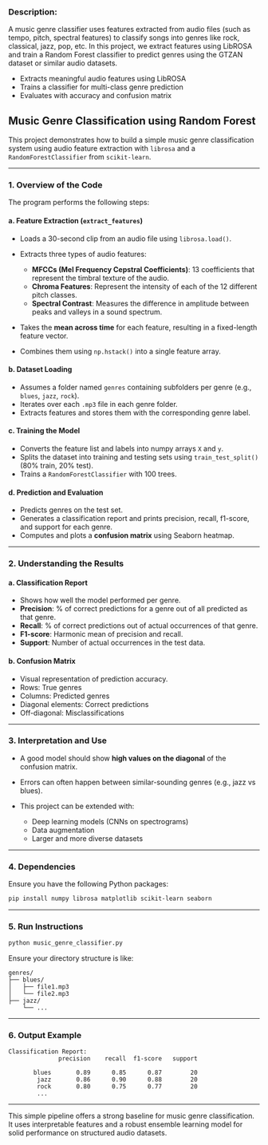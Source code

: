 ### Description:

A music genre classifier uses features extracted from audio files (such as tempo, pitch, spectral features) to classify songs into genres like rock, classical, jazz, pop, etc. In this project, we extract features using LibROSA and train a Random Forest classifier to predict genres using the GTZAN dataset or similar audio datasets.

- Extracts meaningful audio features using LibROSA
- Trains a classifier for multi-class genre prediction
- Evaluates with accuracy and confusion matrix

## Music Genre Classification using Random Forest

This project demonstrates how to build a simple music genre classification system using audio feature extraction with `librosa` and a `RandomForestClassifier` from `scikit-learn`.

---

### 1. **Overview of the Code**

The program performs the following steps:

#### a. **Feature Extraction (`extract_features`)**

* Loads a 30-second clip from an audio file using `librosa.load()`.
* Extracts three types of audio features:

  * **MFCCs (Mel Frequency Cepstral Coefficients)**: 13 coefficients that represent the timbral texture of the audio.
  * **Chroma Features**: Represent the intensity of each of the 12 different pitch classes.
  * **Spectral Contrast**: Measures the difference in amplitude between peaks and valleys in a sound spectrum.
* Takes the **mean across time** for each feature, resulting in a fixed-length feature vector.
* Combines them using `np.hstack()` into a single feature array.

#### b. **Dataset Loading**

* Assumes a folder named `genres` containing subfolders per genre (e.g., `blues`, `jazz`, `rock`).
* Iterates over each `.mp3` file in each genre folder.
* Extracts features and stores them with the corresponding genre label.

#### c. **Training the Model**

* Converts the feature list and labels into numpy arrays `X` and `y`.
* Splits the dataset into training and testing sets using `train_test_split()` (80% train, 20% test).
* Trains a `RandomForestClassifier` with 100 trees.

#### d. **Prediction and Evaluation**

* Predicts genres on the test set.
* Generates a classification report and prints precision, recall, f1-score, and support for each genre.
* Computes and plots a **confusion matrix** using Seaborn heatmap.

---

### 2. **Understanding the Results**

#### a. **Classification Report**

* Shows how well the model performed per genre.
* **Precision**: % of correct predictions for a genre out of all predicted as that genre.
* **Recall**: % of correct predictions out of actual occurrences of that genre.
* **F1-score**: Harmonic mean of precision and recall.
* **Support**: Number of actual occurrences in the test data.

#### b. **Confusion Matrix**

* Visual representation of prediction accuracy.
* Rows: True genres
* Columns: Predicted genres
* Diagonal elements: Correct predictions
* Off-diagonal: Misclassifications

---

### 3. **Interpretation and Use**

* A good model should show **high values on the diagonal** of the confusion matrix.
* Errors can often happen between similar-sounding genres (e.g., jazz vs blues).
* This project can be extended with:

  * Deep learning models (CNNs on spectrograms)
  * Data augmentation
  * Larger and more diverse datasets

---

### 4. **Dependencies**

Ensure you have the following Python packages:

```bash
pip install numpy librosa matplotlib scikit-learn seaborn
```

---

### 5. **Run Instructions**

```bash
python music_genre_classifier.py
```

Ensure your directory structure is like:

```
genres/
├── blues/
│   ├── file1.mp3
│   └── file2.mp3
├── jazz/
    └── ...
```

---

### 6. **Output Example**

```
Classification Report:
              precision    recall  f1-score   support

       blues       0.89      0.85      0.87        20
        jazz       0.86      0.90      0.88        20
        rock       0.80      0.75      0.77        20
        ...
```

---

This simple pipeline offers a strong baseline for music genre classification. It uses interpretable features and a robust ensemble learning model for solid performance on structured audio datasets.

